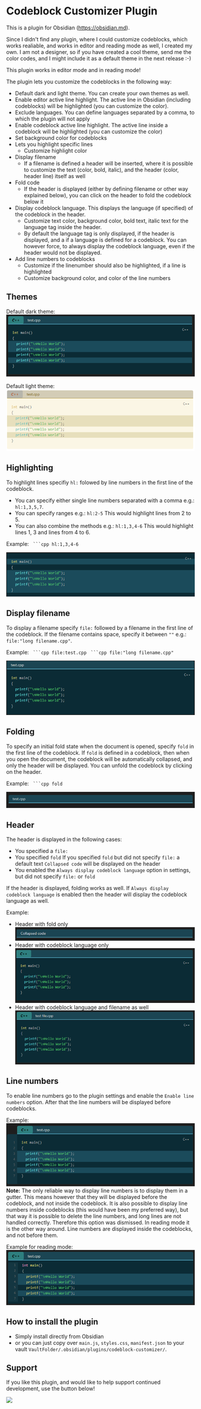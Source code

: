 # Codeblock Customizer Plugin

This is a plugin for Obsidian (https://obsidian.md).

Since I didn't find any plugin, where I could customize codeblocks, which works realiable, and works in editor and reading mode as well, I created my own. I am not a designer, so if you have created a cool theme, send me the color codes, and I might include it as a default theme in the next release :-)

This plugin works in editor mode and in reading mode!

The plugin lets you customize the codeblocks in the following way:
- Default dark and light theme. You can create your own themes as well.
- Enable editor active line highlight. The active line in Obsidian (including codeblocks) will be highlighted (you can customize the color).
- Exclude languages. You can define languages separated by a comma, to which the plugin will not apply
- Enable codeblock active line highlight. The active line inside a codeblock will be highlighted (you can customize the color)
- Set background color for codeblocks
- Lets you highlight specific lines
    - Customize highlight color
- Display filename
    - If a filename is defined a header will be inserted, where it is possible to customize the text (color, bold, italic), and the header (color, header line) itself as well
- Fold code
    - If the header is displayed (either by defining filename or other way explained below), you can click on the header to fold the codeblock below it 
- Display codeblock language. This displays the language (if specified) of the codeblock in the header. 
    - Customize text color, background color, bold text, italic text for the language tag inside the header.
    - By default the language tag is only displayed, if the header is displayed, and a if a language is defined for a codeblock. You can however force, to always display the codeblock language, even if the header would not be displayed.
- Add line numbers to codeblocks
    - Customize if the linenumber should also be highlighted, if a line is highlighted
    - Customize background color, and color of the line numbers

## Themes

Default dark theme: 
![Pasted_image_20230125231644.png](attachments/Pasted_image_20230125231644.png)

Default light theme: 
![Pasted_image_20230125231735.png](attachments/Pasted_image_20230125231735.png)

## Highlighting

To highlight lines specifiy `hl:` folowed by line numbers in the first line of the codeblock. 
- You can specify either single line numbers separated with a comma e.g.: `hl:1,3,5,7`.
- You can specify ranges e.g.: `hl:2-5` This would highlight lines from 2 to 5. 
- You can also combine the methods e.g.: `hl:1,3,4-6` This would highlight lines 1, 3 and lines from 4 to 6.

Example:
` ```cpp hl:1,3,4-6`

![Pasted_image_20230125230046.png](attachments/Pasted_image_20230125230046.png)

## Display filename

To display a filename specify `file:` followed by a filename in the first line of the codeblock. If the filename contains space, specify it between `""` e.g.: `file:"long filename.cpp"`.

Example:
` ```cpp file:test.cpp`
` ```cpp file:"long filename.cpp"`

![Pasted_image_20230125230351.png](attachments/Pasted_image_20230125230351.png)

## Folding

To specify an initial fold state when the document is opened, specify `fold` in the first line of the codeblock. If `fold` is defined in a codeblock, then when you open the document, the codeblock will be automatically collapsed, and only the header will be displayed. You can unfold the codeblock by clicking on the header.

Example:
` ```cpp fold`

![Pasted_image_20230125230928.png](attachments/Pasted_image_20230125230928.png)

## Header

The header is displayed in the following cases:
- You specified a `file:`
- You specified `fold` If you specified `fold` but did not specify `file:` a default text `Collapsed code` will be displayed on the header
- You enabled the `Always display codeblock language` option in settings, but did not specify `file:` or `fold`

If the header is displayed, folding works as well. If `Always display codeblock language` is enabled then the header will display the codeblock language as well.

Example:
- Header with fold only
![Pasted_image_20230125233958.png](attachments/Pasted_image_20230125233958.png)
- Header with codeblock language only
![Pasted_image_20230125231233.png](attachments/Pasted_image_20230125231233.png)
- Header with codeblock language and filename as well
![Pasted_image_20230125231356.png](attachments/Pasted_image_20230125231356.png)

## Line numbers

To enable line numbers go to the plugin settings and enable the `Enable line numbers` option. After that the line numbers will be displayed before codeblocks.

Example:
![Pasted_image_20230125232015.png](attachments/Pasted_image_20230125232015.png)
**Note:** The only reliable way to display line numbers is to display them in a gutter. This means however that they will be displayed before the codeblock, and not inside the codeblock. It is also possible to display line numbers inside codeblocks (this would have been my preferred way), but that way it is possible to delete the line numbers, and long lines are not handled correctly. Therefore this option was dismissed. In reading mode it is the other way around. Line numbers are displayed inside the codeblocks, and not before them. 

Example for reading mode:
![Pasted_image_20230125232448.png](attachments/Pasted_image_20230125232448.png)


## How to install the plugin

- Simply install directly from Obsidian
- or you can just copy over `main.js`, `styles.css`, `manifest.json` to your vault `VaultFolder/.obsidian/plugins/codeblock-customizer/`.

## Support

If you like this plugin, and would like to help support continued development, use the button below!
 
<a href="https://www.buymeacoffee.com/ThePirateKing"><img src="https://img.buymeacoffee.com/button-api/?text=Buy me a coffee&emoji=&slug=ThePirateKing&button_colour=e3e7ef&font_colour=262626&font_family=Inter&outline_colour=262626&coffee_colour=ff0000" height="42px"></a>
